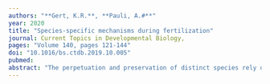 ```yaml
---
authors: "**Gert, K.R.**, **Pauli, A.#**" 
year: 2020
title: "Species-specific mechanisms during fertilization"
journal: Current Topics in Developmental Biology,
pages: "Volume 140, pages 121-144"
doi: "10.1016/bs.ctdb.2019.10.005"
pubmed: 
abstract: "The perpetuation and preservation of distinct species rely on mechanisms that ensure that only interactions between gametes of the same species can give rise to viable and fertile offspring. Species-specificity can act at various stages, ranging from physical/behavioral pre-copulatory mechanisms, to pre-zygotic incompatibility during fertilization, to post-zygotic hybrid incompatibility. Herein, we focus on our current knowledge of the molecular mechanisms responsible for species-specificity during fertilization. While still poorly understood, decades of research have led to the discovery of molecules implicated in species-specific gamete interactions, starting from initial sperm-egg attraction to the binding of sperm and egg. While many of these molecules have been described as species-specific in their mode of action, relatively few have been demonstrated as such with definitive evidence. Thus, we also raise remaining questions that need to be addressed in order to characterize gamete interaction molecules as species-specific."
---
```

